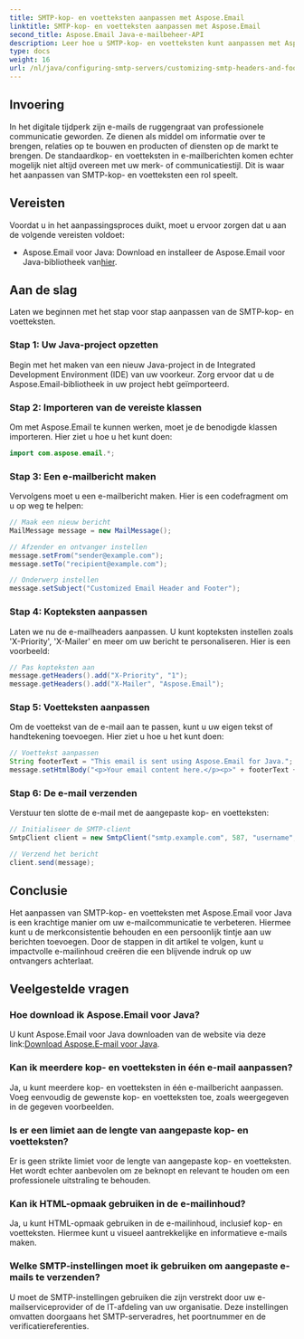```yaml
---
title: SMTP-kop- en voetteksten aanpassen met Aspose.Email
linktitle: SMTP-kop- en voetteksten aanpassen met Aspose.Email
second_title: Aspose.Email Java-e-mailbeheer-API
description: Leer hoe u SMTP-kop- en voetteksten kunt aanpassen met Aspose.Email voor Java. Verbeter uw e-mailcommunicatie met gepersonaliseerde branding en berichten.
type: docs
weight: 16
url: /nl/java/configuring-smtp-servers/customizing-smtp-headers-and-footers/
---
```


## Invoering

In het digitale tijdperk zijn e-mails de ruggengraat van professionele communicatie geworden. Ze dienen als middel om informatie over te brengen, relaties op te bouwen en producten of diensten op de markt te brengen. De standaardkop- en voetteksten in e-mailberichten komen echter mogelijk niet altijd overeen met uw merk- of communicatiestijl. Dit is waar het aanpassen van SMTP-kop- en voetteksten een rol speelt.

## Vereisten

Voordat u in het aanpassingsproces duikt, moet u ervoor zorgen dat u aan de volgende vereisten voldoet:

-  Aspose.Email voor Java: Download en installeer de Aspose.Email voor Java-bibliotheek van[hier](https://releases.aspose.com/email/java/).

## Aan de slag

Laten we beginnen met het stap voor stap aanpassen van de SMTP-kop- en voetteksten. 

### Stap 1: Uw Java-project opzetten

Begin met het maken van een nieuw Java-project in de Integrated Development Environment (IDE) van uw voorkeur. Zorg ervoor dat u de Aspose.Email-bibliotheek in uw project hebt geïmporteerd.

### Stap 2: Importeren van de vereiste klassen

Om met Aspose.Email te kunnen werken, moet je de benodigde klassen importeren. Hier ziet u hoe u het kunt doen:

```java
import com.aspose.email.*;
```

### Stap 3: Een e-mailbericht maken

Vervolgens moet u een e-mailbericht maken. Hier is een codefragment om u op weg te helpen:

```java
// Maak een nieuw bericht
MailMessage message = new MailMessage();

// Afzender en ontvanger instellen
message.setFrom("sender@example.com");
message.setTo("recipient@example.com");

// Onderwerp instellen
message.setSubject("Customized Email Header and Footer");
```

### Stap 4: Kopteksten aanpassen

Laten we nu de e-mailheaders aanpassen. U kunt kopteksten instellen zoals 'X-Priority', 'X-Mailer' en meer om uw bericht te personaliseren. Hier is een voorbeeld:

```java
// Pas kopteksten aan
message.getHeaders().add("X-Priority", "1");
message.getHeaders().add("X-Mailer", "Aspose.Email");
```

### Stap 5: Voetteksten aanpassen

Om de voettekst van de e-mail aan te passen, kunt u uw eigen tekst of handtekening toevoegen. Hier ziet u hoe u het kunt doen:

```java
// Voettekst aanpassen
String footerText = "This email is sent using Aspose.Email for Java.";
message.setHtmlBody("<p>Your email content here.</p><p>" + footerText + "</p>");
```

### Stap 6: De e-mail verzenden

Verstuur ten slotte de e-mail met de aangepaste kop- en voetteksten:

```java
// Initialiseer de SMTP-client
SmtpClient client = new SmtpClient("smtp.example.com", 587, "username", "password");

// Verzend het bericht
client.send(message);
```

## Conclusie

Het aanpassen van SMTP-kop- en voetteksten met Aspose.Email voor Java is een krachtige manier om uw e-mailcommunicatie te verbeteren. Hiermee kunt u de merkconsistentie behouden en een persoonlijk tintje aan uw berichten toevoegen. Door de stappen in dit artikel te volgen, kunt u impactvolle e-mailinhoud creëren die een blijvende indruk op uw ontvangers achterlaat.

## Veelgestelde vragen

### Hoe download ik Aspose.Email voor Java?

 U kunt Aspose.Email voor Java downloaden van de website via deze link:[Download Aspose.E-mail voor Java](https://releases.aspose.com/email/java/).

### Kan ik meerdere kop- en voetteksten in één e-mail aanpassen?

Ja, u kunt meerdere kop- en voetteksten in één e-mailbericht aanpassen. Voeg eenvoudig de gewenste kop- en voetteksten toe, zoals weergegeven in de gegeven voorbeelden.

### Is er een limiet aan de lengte van aangepaste kop- en voetteksten?

Er is geen strikte limiet voor de lengte van aangepaste kop- en voetteksten. Het wordt echter aanbevolen om ze beknopt en relevant te houden om een professionele uitstraling te behouden.

### Kan ik HTML-opmaak gebruiken in de e-mailinhoud?

Ja, u kunt HTML-opmaak gebruiken in de e-mailinhoud, inclusief kop- en voetteksten. Hiermee kunt u visueel aantrekkelijke en informatieve e-mails maken.

### Welke SMTP-instellingen moet ik gebruiken om aangepaste e-mails te verzenden?

U moet de SMTP-instellingen gebruiken die zijn verstrekt door uw e-mailserviceprovider of de IT-afdeling van uw organisatie. Deze instellingen omvatten doorgaans het SMTP-serveradres, het poortnummer en de verificatiereferenties.